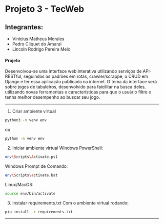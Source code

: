 # Projeto 3 - TecWeb
## Integrantes:
- Vinícius Matheus Morales
- Pedro Cliquet do Amaral
- Lincoln Rodrigo Pereira Melo

#### Projeto
  Desenvolvou-se uma interface web interativa utilizando serviços de API-RESTful, seguindos os padrões em rotas, crawler/scrappe, o CRUD em Django e ter essa aplicação publicada na internet. O tema da interface será sobre jogos de tabuleiros, desenvolvido para faicilitar na busca deles, utilizando novas ferramentas e características para que o usuário filtre e tenha melhor desempenho ao buscar seu jogo.
___

1. Criar ambiente virtual
```bash
python3 -m venv env
```
ou
```bash
python -m venv env
```

2. Iniciar ambiente virtual
Windows PowerShell:
```bash
env\Scripts\Activate.ps1
```

Windows Prompt de Comando:
```bash
env\Scripts\activate.bat
```

Linux/MacOS:
```bash
source env/bin/activate
```

3. Instalar requirements.txt
Com o ambiente virtual rodando:
```bash
pip install -r requirements.txt
```
___
